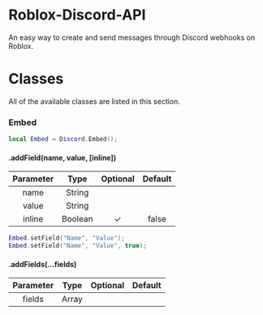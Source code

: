 # Roblox-Discord-API
An easy way to create and send messages through Discord webhooks on Roblox.

Classes
=======
All of the available classes are listed in this section.
### Embed
```lua
local Embed = Discord.Embed();
```
#### .addField(name, value, [inline])
| Parameter | Type    | Optional | Default |
| :-------: | :-----: | :------: | :-----: |
| name      | String  |          |         |
| value     | String  |          |         |
| inline    | Boolean | ✓        | false   |
```lua
Embed.setField("Name", "Value");
Embed.setField("Name", "Value", true);
```

#### .addFields(...fields)
| Parameter | Type    | Optional | Default |
| :-------: | :-----: | :------: | :-----: |
| fields    | Array   |          |         |

